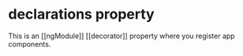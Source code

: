# declarations property

This is an [[ngModule]] [[decorator]] property where you register app components.
